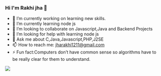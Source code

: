 ### Hi I'm Rakhi jha 👋

- 🔭 I’m currently working on learning new skills.
- 🌱 I’m currently learning node js
- 👯 I’m looking to collaborate on Javascript,Java and Backend Projects
- 🤔 I’m looking for help with learning node js
- 💬 Ask me about C,Java,Javascript,PHP,J2SE
- 📫 How to reach me: jharakhi1211@gmail.com
- ⚡ Fun fact:Computers don’t have common sense so algorithms have to be really clear for them to understand.


<img src="https://github-readme-stats.vercel.app/api?username=rakhi2207&&show_icons=true&title_color=ffffff&icon_color=bb2acf&text_color=daf7dc&bg_color=151515">
